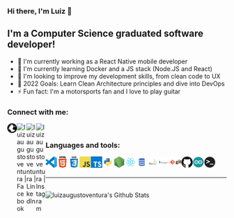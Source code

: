 ### Hi there, I'm Luiz 👋

## I'm a Computer Science graduated software developer!
- 🔭 I'm currently working as a React Native mobile developer
- 🌱 I'm currently learning Docker and a JS stack (Node.JS and React)
- 💪 I'm looking to improve my development skills, from clean code to UX
- 🥅 2022 Goals: Learn Clean Architecture principles and dive into DevOps
- ⚡ Fun fact: I'm a motorsports fan and I love to play guitar

### Connect with me:

[<img align="left" alt="luizaugustoventura.com.br" width="22px" src="https://raw.githubusercontent.com/iconic/open-iconic/master/svg/globe.svg" />][website]
[<img align="left" alt="luizaugustoventura | Facebook" width="22px" src="https://cdn.jsdelivr.net/npm/simple-icons@v3/icons/facebook.svg" />][facebook]
[<img align="left" alt="luizaugustoventura | LinkedIn" width="22px" src="https://cdn.jsdelivr.net/npm/simple-icons@v3/icons/linkedin.svg" />][linkedin]
[<img align="left" alt="luizaugustoventura | Instagram" width="22px" src="https://cdn.jsdelivr.net/npm/simple-icons@v3/icons/instagram.svg" />][instagram]

<br />

### Languages and tools:

<img align="left" alt="Visual Studio Code" width="26px" src="https://raw.githubusercontent.com/github/explore/80688e429a7d4ef2fca1e82350fe8e3517d3494d/topics/visual-studio-code/visual-studio-code.png" />
<img align="left" alt="HTML5" width="26px" src="https://raw.githubusercontent.com/github/explore/80688e429a7d4ef2fca1e82350fe8e3517d3494d/topics/html/html.png" />
<img align="left" alt="CSS3" width="26px" src="https://raw.githubusercontent.com/github/explore/80688e429a7d4ef2fca1e82350fe8e3517d3494d/topics/css/css.png" />
<img align="left" alt="JavaScript" width="26px" src="https://raw.githubusercontent.com/github/explore/80688e429a7d4ef2fca1e82350fe8e3517d3494d/topics/javascript/javascript.png" />
<img align="left" alt="TypeScript" width="26px" src="https://raw.githubusercontent.com/github/explore/80688e429a7d4ef2fca1e82350fe8e3517d3494d/topics/typescript/typescript.png" />
<img align="left" alt="Python" width="26px" src="https://raw.githubusercontent.com/github/explore/80688e429a7d4ef2fca1e82350fe8e3517d3494d/topics/python/python.png" />
<img align="left" alt="Node.js" width="26px" src="https://raw.githubusercontent.com/github/explore/80688e429a7d4ef2fca1e82350fe8e3517d3494d/topics/nodejs/nodejs.png" />
<img align="left" alt="React" width="26px" src="https://raw.githubusercontent.com/github/explore/80688e429a7d4ef2fca1e82350fe8e3517d3494d/topics/react/react.png" />
<img align="left" alt="SQL" width="26px" src="https://raw.githubusercontent.com/github/explore/80688e429a7d4ef2fca1e82350fe8e3517d3494d/topics/sql/sql.png" />
<img align="left" alt="MySQL" width="26px" src="https://raw.githubusercontent.com/github/explore/80688e429a7d4ef2fca1e82350fe8e3517d3494d/topics/mysql/mysql.png" />
<img align="left" alt="MongoDB" width="26px" src="https://raw.githubusercontent.com/github/explore/80688e429a7d4ef2fca1e82350fe8e3517d3494d/topics/mongodb/mongodb.png" />
<img align="left" alt="Git" width="26px" src="https://raw.githubusercontent.com/github/explore/80688e429a7d4ef2fca1e82350fe8e3517d3494d/topics/git/git.png" />
<img align="left" alt="GitHub" width="26px" src="https://raw.githubusercontent.com/github/explore/78df643247d429f6cc873026c0622819ad797942/topics/github/github.png" />
<img align="left" alt="Arduino" width="26px" src="https://raw.githubusercontent.com/github/explore/78df643247d429f6cc873026c0622819ad797942/topics/arduino/arduino.png" />
<img align="left" alt="Terminal" width="26px" src="https://raw.githubusercontent.com/github/explore/80688e429a7d4ef2fca1e82350fe8e3517d3494d/topics/terminal/terminal.png" />

<br />
<br />

---

<br />


<!-- GitHub Stats -->
<img align="left" alt="luizaugustoventura's Github Stats" src="https://github-readme-stats.vercel.app/api?username=luizaugustoventura&show_icons=true&hide_border=true" />

[website]:https://luizaugustoventura.com.br
[facebook]:https://www.facebook.com/luizaugusto.ventura.3/
[linkedin]:https://www.linkedin.com/in/luizaugustoventura
[instagram]:https://www.instagram.com/luizaugustoventura/